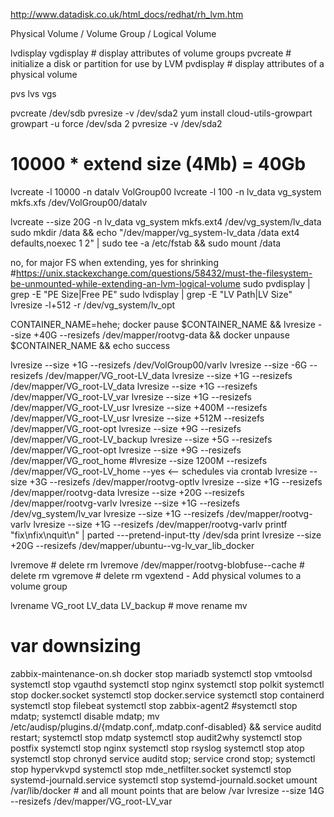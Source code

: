 http://www.datadisk.co.uk/html_docs/redhat/rh_lvm.htm

Physical Volume / Volume Group / Logical Volume

lvdisplay
vgdisplay # display attributes of volume groups
pvcreate # initialize a disk or partition for use by LVM
pvdisplay # display attributes of a physical volume

pvs
lvs
vgs


pvcreate /dev/sdb
pvresize -v /dev/sda2
yum install cloud-utils-growpart
growpart -u force /dev/sda 2
pvresize -v /dev/sda2

# 10000 * extend size (4Mb) = 40Gb
lvcreate -l 10000 -n datalv  VolGroup00
lvcreate -l 100   -n lv_data vg_system
mkfs.xfs  /dev/VolGroup00/datalv

lvcreate --size 20G  -n lv_data vg_system
mkfs.ext4 /dev/vg_system/lv_data
sudo mkdir /data && echo "/dev/mapper/vg_system-lv_data /data                    ext4    defaults,noexec        1 2" | sudo tee -a /etc/fstab && sudo mount /data



no, for major FS when extending, yes for shrinking #https://unix.stackexchange.com/questions/58432/must-the-filesystem-be-unmounted-while-extending-an-lvm-logical-volume
sudo pvdisplay | grep -E "PE Size|Free PE"
sudo lvdisplay | grep -E "LV Path|LV Size"
lvresize -l+512 -r /dev/vg_system/lv_opt

CONTAINER_NAME=hehe; docker pause $CONTAINER_NAME && lvresize --size +40G --resizefs /dev/mapper/rootvg-data && docker unpause $CONTAINER_NAME && echo success

lvresize --size +1G   --resizefs /dev/VolGroup00/varlv
lvresize --size -6G   --resizefs /dev/mapper/VG_root-LV_data
lvresize --size +1G   --resizefs /dev/mapper/VG_root-LV_data
lvresize --size +1G   --resizefs /dev/mapper/VG_root-LV_var
lvresize --size +1G   --resizefs /dev/mapper/VG_root-LV_usr
lvresize --size +400M --resizefs /dev/mapper/VG_root-LV_usr
lvresize --size +512M --resizefs /dev/mapper/VG_root-opt
lvresize --size +9G   --resizefs /dev/mapper/VG_root-LV_backup
lvresize --size +5G   --resizefs /dev/mapper/VG_root-opt
lvresize --size +9G   --resizefs /dev/mapper/VG_root_home
#lvresize --size 1200M   --resizefs /dev/mapper/VG_root-LV_home --yes <-- schedules via crontab
lvresize --size +3G   --resizefs /dev/mapper/rootvg-optlv
lvresize --size +1G   --resizefs /dev/mapper/rootvg-data
lvresize --size +20G   --resizefs /dev/mapper/rootvg-varlv
lvresize --size +1G   --resizefs /dev/vg_system/lv_var
lvresize --size +1G   --resizefs /dev/mapper/rootvg-varlv
lvresize --size +1G   --resizefs /dev/mapper/rootvg-varlv
printf "fix\nfix\nquit\n" | parted ---pretend-input-tty /dev/sda print
lvresize --size +20G   --resizefs /dev/mapper/ubuntu--vg-lv_var_lib_docker


lvremove # delete rm
lvremove /dev/mapper/rootvg-blobfuse--cache # delete rm
vgremove # delete rm
vgextend - Add physical volumes to a volume group

lvrename VG_root LV_data LV_backup # move rename mv

# var downsizing
zabbix-maintenance-on.sh
docker stop mariadb
systemctl stop vmtoolsd
systemctl stop vgauthd
systemctl stop nginx
systemctl stop polkit
systemctl stop docker.socket
systemctl stop docker.service
systemctl stop containerd
systemctl stop filebeat
systemctl stop zabbix-agent2
#systemctl stop mdatp; systemctl disable mdatp; mv /etc/audisp/plugins.d/{mdatp.conf,.mdatp.conf-disabled} && service auditd restart;
systemctl stop mdatp
systemctl stop audit2why
systemctl stop postfix
systemctl stop nginx
systemctl stop rsyslog
systemctl stop atop
systemctl stop chronyd
service auditd stop;
service crond stop;
systemctl stop hypervkvpd
systemctl stop mde_netfilter.socket
systemctl stop systemd-journald.service
systemctl stop systemd-journald.socket
umount /var/lib/docker # and all mount points that are below /var
lvresize --size 14G --resizefs /dev/mapper/VG_root-LV_var
